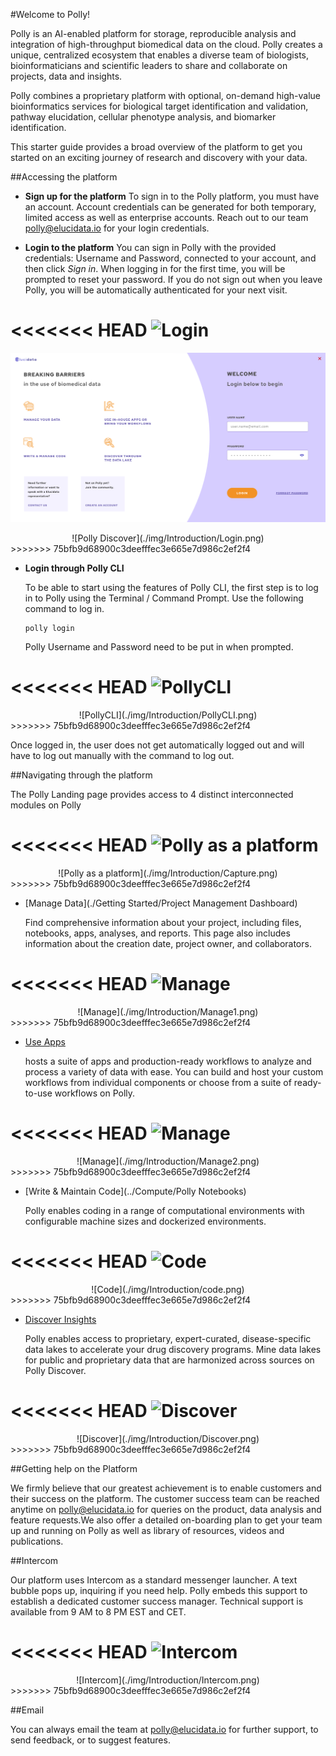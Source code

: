 #Welcome to Polly!

Polly is an AI-enabled platform for storage, reproducible analysis and integration of high-throughput biomedical data on the cloud. Polly creates a unique, centralized ecosystem that enables a diverse team of biologists, bioinformaticians and scientific leaders to share and collaborate on projects, data and insights.

Polly combines a proprietary platform with optional, on-demand high-value bioinformatics services for biological target identification and validation, pathway elucidation, cellular phenotype analysis, and biomarker identification.

This starter guide provides a broad overview of the platform to get you started on an exciting journey of research and discovery with your data.

##Accessing the platform

*   **Sign up for the platform**
    To sign in to the Polly platform, you must have an account. Account credentials can be generated for both temporary, limited access as well as enterprise accounts. Reach out to our team [polly@elucidata.io](mailto:polly@elucidata.io) for your login credentials.

*   **Login to the platform**
    You can sign in Polly with the provided credentials: Username and Password, connected to your account, and then click *Sign in*. When logging in for the first time, you will be prompted to reset your password. If you do not sign out when you leave Polly, you will be automatically authenticated for your next visit.

<<<<<<< HEAD
![Login](../img/Introduction/Login.png)
=======
![Login](./img/Introduction/Login.png)
<center>![Polly Discover](./img/Introduction/Login.png)</center>
>>>>>>> 75bfb9d68900c3deefffec3e665e7d986c2ef2f4


*   **Login through Polly CLI**

    To be able to start using the features of Polly CLI, the first step is to log in to Polly using the Terminal / Command Prompt. Use the following command to log in.

    <pre><code>polly login</code></pre>

    Polly Username and Password need to be put in when prompted.

<<<<<<< HEAD
![PollyCLI](../img/Introduction/PollyCLI.png) <!-- <center>**Figure 5.** Sample metadata mapping file</center> -->
=======
<center>![PollyCLI](./img/Introduction/PollyCLI.png) <!-- <center>**Figure 5.** Sample metadata mapping file</center> --></center>
>>>>>>> 75bfb9d68900c3deefffec3e665e7d986c2ef2f4

Once logged in, the user does not get automatically logged out and will have to log out manually with the command to log out.

##Navigating through the platform

The Polly Landing page provides access to 4 distinct interconnected modules on Polly

<<<<<<< HEAD
![Polly as a platform](../img/Introduction/Capture.png) <!-- <center>**Figure 5.** Sample metadata mapping file</center> -->
=======
<center>![Polly as a platform](./img/Introduction/Capture.png) <!-- <center>**Figure 5.** Sample metadata mapping file</center> --></center>
>>>>>>> 75bfb9d68900c3deefffec3e665e7d986c2ef2f4

*   [Manage Data](./Getting Started/Project Management Dashboard)

    Find comprehensive information about your project, including files, notebooks, apps, analyses, and reports. This page also includes information about the creation date, project owner, and collaborators.

<<<<<<< HEAD
![Manage](../img/Introduction/Manage1.png) <!-- <center>**Figure 5.** Sample metadata mapping file</center> -->
=======
<center>![Manage](./img/Introduction/Manage1.png) <!-- <center>**Figure 5.** Sample metadata mapping file</center> --></center>
>>>>>>> 75bfb9d68900c3deefffec3e665e7d986c2ef2f4

*   [Use Apps](../Apps/Introduction)

     hosts a suite of apps and production-ready workflows to analyze and process a variety of data with ease. You can build and host your custom workflows from individual components or choose from a suite of ready-to-use workflows on Polly.

<<<<<<< HEAD
![Manage](../img/Introduction/Manage2.png) <!-- <center>**Figure 5.** Sample metadata mapping file</center> -->
=======
<center>![Manage](./img/Introduction/Manage2.png) <!-- <center>**Figure 5.** Sample metadata mapping file</center> --></center>
>>>>>>> 75bfb9d68900c3deefffec3e665e7d986c2ef2f4

*   [Write & Maintain Code](../Compute/Polly Notebooks)

    Polly enables coding in a range of computational environments with configurable machine sizes and dockerized environments. 

<<<<<<< HEAD
![Code](../img/Introduction/code.png) <!-- <center>**Figure 5.** Sample metadata mapping file</center> -->
=======
<center>![Code](./img/Introduction/code.png) <!-- <center>**Figure 5.** Sample metadata mapping file</center> --></center>
>>>>>>> 75bfb9d68900c3deefffec3e665e7d986c2ef2f4

*   [Discover Insights](../Discover)

    Polly enables access to proprietary, expert-curated, disease-specific data lakes to accelerate your drug discovery programs. Mine data lakes for public and proprietary data that are harmonized across sources on  Polly Discover. 

<<<<<<< HEAD
![Discover](../img/Introduction/Discover.png) <!-- <center>**Figure 5.** Sample metadata mapping file</center> -->
=======
<center>![Discover](./img/Introduction/Discover.png) <!-- <center>**Figure 5.** Sample metadata mapping file</center> --></center>
>>>>>>> 75bfb9d68900c3deefffec3e665e7d986c2ef2f4
 
##Getting help on the Platform

We firmly believe that our greatest achievement is to enable customers and their success on the platform. The customer success team can be reached anytime on [polly@elucidata.io](mailto:polly@elucidata.io) for queries on the product, data analysis and feature requests.We  also offer a detailed on-boarding plan to get your team up and running on Polly as well as library of resources, videos and publications.

##Intercom

Our platform uses Intercom as a standard messenger launcher. A text bubble pops up, inquiring if you need help. Polly embeds this support to establish a dedicated customer success manager. Technical support is available from 9 AM to 8 PM EST and CET.

<<<<<<< HEAD
![Intercom](../img/Introduction/Intercom.png) <!-- <center>**Figure 5.** Sample metadata mapping file</center> -->
=======
<center>![Intercom](./img/Introduction/Intercom.png) <!-- <center>**Figure 5.** Sample metadata mapping file</center> --></center>
>>>>>>> 75bfb9d68900c3deefffec3e665e7d986c2ef2f4

##Email

You can always email the team at [polly@elucidata.io](mailto:polly@elucidata.io) for further support, to send feedback, or to suggest features.
